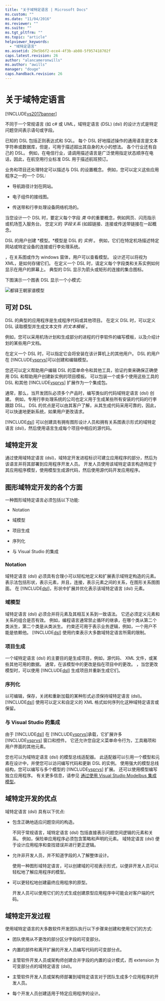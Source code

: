 ```yaml
---
title: "关于域特定语言 | Microsoft Docs"
ms.custom: ""
ms.date: "11/04/2016"
ms.reviewer: ""
ms.suite: ""
ms.tgt_pltfrm: ""
ms.topic: "article"
helpviewer_keywords: 
  - "域特定语言"
ms.assetid: 29e5b6f2-ece4-4f3b-ab08-5f957418702f
caps.latest.revision: 26
author: "alancameronwills"
ms.author: "awills"
manager: "douge"
caps.handback.revision: 26
---
```

# 关于域特定语言
[!INCLUDE[vs2017banner](../code-quality/includes/vs2017banner.md)]

不同于一个常规语言 \(如 c\# 或 UML，域特定语言 \(DSL\) \(dsl\) 的设计方式是特定问题空间表示语句或字段。  
  
 已知的 DSL 包括正则表达式和 SQL。  每个 DSL 好地描述操作的通用语言是文本字符串或数据库，但是，可用于描述超出其自身的大小的想法。  各个行业还有自己的 DSL。  例如，在电信行业，请调用描述语言是广泛使用指定状态顺序在电话，因此，在航空用行业标准 DSL 用于描述航班预订。  
  
 业务和项目还处理特定可以描述与 DSL 的设置概念。  例如，您可以定义这些应用程序之一的一个 DSL:  
  
-   导航路径计划在网站。  
  
-   电子组件的接线图。  
  
-   传送带和行李处理设备网络机场的。  
  
 当您设计一个 DSL 时，要定义每个字段 *类* 中的重要概念，例如网页、闪亮指示或机场签入服务台。  您定义的 *字段关系* \(如超链接、连接或传送带链接在一起概念。  
  
 DSL 的用户创建 *模型。*模型是 DSL 的 *实例* 。  例如，它们在特定机场描述特定网站或特定设备的连接或行李处理系统。  
  
 ，在关系图或作为 windows 窗体，用户可以查看模型。  设计还可以将视为 XML，是如何存储它们。  在定义一个 DSL 时，请定义每个字段类和关系实例如何显示在用户的屏幕上。  典型的 DSL 显示为箭头或矩形的连接的集合图标。  
  
 下图演示一个图表 DSL 显示一个小模式:  
  
 ![都铎王朝家谱模型](../modeling/media/tudor_familytreemodel.png "Tudor\_FamilyTreeModel")  
  
## 可对 DSL  
 DSL 的典型的应用程序是生成程序代码或其他项目。  在定义 DSL 时，可以定义 DSL 读取模型并生成文本文件 *的文本模板* 。  
  
 例如，您可以采用机场计划和生成部分的进程的行李软件的编写模板，以及介绍计划的某些用户文档。  
  
 在定义一个 DSL 时，可以指定它会将安装在该计算机上的其他用户。  DSL 的用户在 [!INCLUDE[vsprvs](../code-quality/includes/vsprvs_md.md)]可以创建和编辑模型。  
  
 您还可以定义帮助用户编辑 DSL 的菜单命令和其他工具，验证约束来确保正确使用 DSL 和帮助用户创建新实例的项目模板。  可以包装一个或多个使用这些工具的 DSL 和其他 [!INCLUDE[vsprvs](../code-quality/includes/vsprvs_md.md)] 扩展作为一个集成包。  
  
 通常，那么，当开发团队必须多个产品时，编写类似的代码域特定语言 \(dsl\) 创建。  例如，专用行李处理系统的公司也定义用于生成某些所有安装的代码的行李跟踪 DSL。  DSL 的优点是可以由其客户了解，从其生成代码采用可靠的，因此，可以快速地更新系统，如果用户更改请求。  
  
 [!INCLUDE[dsl](../modeling/includes/dsl_md.md)] 可以创建具有拥有图形设计人员和拥有关系图表示形式的域特定语言 \(dsl\)，然后使用语言生成每个项目中相应的源代码。  
  
## 域特定开发  
 通过使用域特定语言 \(dsl\)，域特定开发进程标识可建立应用程序的部分，然后为该语言并将其部署到应用程序开发人员。  开发人员使用该域特定语言构造特定于其应用程序模型，使用模型生成源代码，然后使用源代码开发应用程序。  
  
## 图形域特定开发的各个方面  
 一种图形域特定语言必须包括以下功能:  
  
-   Notation  
  
-   域模型  
  
-   项目生成  
  
-   序列化  
  
-   与 Visual Studio 的集成  
  
### Notation  
 域特定语言 \(dsl\) 必须具有合理小可以轻松地定义和扩展表示域特定构造的元素。  表示法包括形状，表示元素，并且，连接，表示元素之间的关系，在图形关系图图面。  在 [!INCLUDE[dsl](../modeling/includes/dsl_md.md)]，形状中扩展并优化表示该域特定语言 \(dsl\) 元素。  
  
### 域模型  
 域特定语言 \(dsl\) 必须合并将元素及其相互关系到一致语法。  它还必须定义元素和关系的组合是否有效。  例如，编程语言通常禁止循环的继承，在哪个类从第二个类派生，第二个类是从类派生。  约束还可用于表示业务逻辑，例如，一个用户不能是依赖他。  [!INCLUDE[dsl](../modeling/includes/dsl_md.md)] 使用约束表示大多数域特定语言所需的限制。  
  
### 项目生成  
 一个域特定语言 \(dsl\) 的主要目的是生成项目，例如，源代码、 XML 文件，或某些其他可用的数据。  通常，在该模型中的更改是指在项目中的更改。  ，当您更改模型时，可以使用 [!INCLUDE[dsl](../modeling/includes/dsl_md.md)] 生成项目并重新生成它们。  
  
### 序列化  
 以可编辑，保存，关闭和重新加载的某种形式必须保持域特定语言 \(dsl\)。  [!INCLUDE[dsl](../modeling/includes/dsl_md.md)] 使用可以定义和自定义的 XML 格式如何序列化这种域特定语言或保留。  
  
### 与 Visual Studio 的集成  
 由于 [!INCLUDE[dsl](../modeling/includes/dsl_md.md)] 在 [!INCLUDE[vsprvs](../code-quality/includes/vsprvs_md.md)]承载，它扩展许多 [!INCLUDE[vsprvs](../code-quality/includes/vsprvs_md.md)] 窗口和控件。  它还允许您自定义菜单命令行为，工具箱项和用户界面的其他元素。  
  
 您也可以为域特定语言 \(dsl\) 的模型总线适配器。  此适配器可以引用一个模型和元素在设计中，并使您可以访问编写代码和更新 DSL 的实例。  使用强大的模型总线结构，您可以编写与多个模型的 [!INCLUDE[vsprvs](../code-quality/includes/vsprvs_md.md)] 扩展。  还可以使用模型编写独立应用程序。  有关更多信息，请参见 [通过使用 Visual Studio Modelbus 集成模型](../modeling/integrating-models-by-using-visual-studio-modelbus.md)。  
  
## 域特定开发的优点  
 域特定语言 \(dsl\) 具有以下优点:  
  
-   包含正确地适应问题空间的构造。  
  
     不同于常规语言，域特定语言 \(dsl\) 包括直接表示问题空间逻辑的元素和关系。  例如，保险单应用程序必须包含策略和声明的元素。  域特定语言 \(dsl\) 便于设计应用程序和查找错误并进行更正逻辑。  
  
-   允许非开发人员，并不知道字段的人了解整体设计。  
  
     使用一种图形域特定语言，可以创建域的可视表示形式，以便非开发人员可以轻松地了解应用程序的模型。  
  
-   可以更轻松地创建最终应用程序的原型。  
  
     开发人员可以使用它们的方式生成创建原型应用程序中可能会对客户端的代码。  
  
## 域特定开发过程  
 使用域特定语言的大多数软件开发团队执行以下步骤来创建和使用它们的方式:  
  
-   团队使用从不更改的部分区分字段的可变部分。  
  
-   内置的部件和离开扩展的开发人员编写代码的可变部分点。  
  
-   主管软件开发人员或架构师创建合并字段的内置的设计模式，而 extension 为可变部分点的域特定语言 \(dsl\)。  
  
-   主管软件开发人员或架构师部署到域特定语言对于团队生成多个应用程序的开发人员。  
  
-   每个开发人员创建适用于特定应用程序的设计。